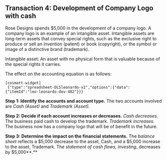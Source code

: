 ## Transaction 4: Development of Company Logo with cash

Rose Designs spends $5,000 in the development of a company logo. A company logo is an example of an intangible asset. Intangible assets are long-term assets that convey special rights, such as the exclusive right to produce or sell an invention (patent) or book (copyright), or the symbol or image of a distinctive brand (trademark).

Intangible asset: An asset with no physical form that is valuable because of the special rights it carries.

The effect on the accounting equation is as follows:

```
[cosmatt-widget]
 {"type":"spreadsheet-DLSleonardo-v2","options":{"data":{"itemId":"leo-leonardo-dev-482"}}} 
```

**Step 1: Identify the accounts and account type.** The two accounts involved are *Cash (Asset)* and *Trademark (Asset).*

**Step 2: Decide if each account increases or decreases.** *Cash decreases*. The business paid cash to develop the trademark. *Trademark increases*. The business now has a company logo that will be of benefit in the future.

**Step 3: Determine the impact on the financial statements.** The *balance sheet* reflects a $5,000 decrease to the asset, Cash, and a $5,000 increase to the asset, Trademark. The *statement of cash flows, investing*, decreases by $5,000**.**

